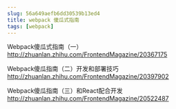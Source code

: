 ```yaml
---
slug: 56a649aefb6dd30539b13ed4
title: webpack 傻瓜式指南
tags: [webpack]
---
```


Webpack傻瓜式指南（一）
http://zhuanlan.zhihu.com/FrontendMagazine/20367175

Webpack傻瓜指南（二）开发和部署技巧
http://zhuanlan.zhihu.com/FrontendMagazine/20397902

Webpack傻瓜指南（三）和React配合开发
http://zhuanlan.zhihu.com/FrontendMagazine/20522487
